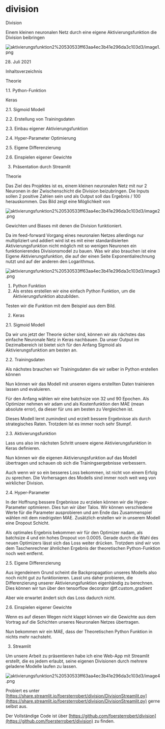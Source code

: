 # division

Division

Einem kleinen neuronalen Netz durch eine eigene Aktivierungsfunktion die Division beibringen

![aktivierungsfunktion2%20530533ff63aa4ec3b41e296da3c103d3/image1.png](aktivierungsfunktion2%20530533ff63aa4ec3b41e296da3c103d3/image1.png)

28. Juli 2021

Inhaltsverzeichnis

Theorie

1.1. Python-Funktion

Keras

2.1. Sigmoid Modell

2.2. Erstellung von Trainingsdaten

2.3. Einbau eigener Aktivierungsfunktion

2.4. Hyper-Parameter Optimierung

2.5. Eigene Differenzierung

2.6. Einspielen eigener Gewichte

3. Präsentation durch Streamlit

Theorie

Das Ziel des Projektes ist es, einem kleinen neuronalen Netz mit nur 2 Neuronen in der Zwischenschicht die Division beizubringen. Die Inputs sollen 2 positive Zahlen sein und als Output soll das Ergebnis / 100 herauskommen. Das Bild zeigt eine Möglichkeit von

![aktivierungsfunktion2%20530533ff63aa4ec3b41e296da3c103d3/image2.png](aktivierungsfunktion2%20530533ff63aa4ec3b41e296da3c103d3/image2.png)

Gewichten und Biases mit denen die Division funktioniert.

Da im feed-forward Vorgang eines neuronalen Netzes allerdings nur multipliziert und addiert wird ist es mit einer standardisierten Aktivierungsfunktion nicht möglich mit so wenigen Neuronen ein funktionierendes Divisionsmodel zu bauen. Was wir also brauchen ist eine Eigene Aktivierungsfunktion, die auf der einen Seite Exponentialrechnung nutzt und auf der anderen den Logarithmus.

![aktivierungsfunktion2%20530533ff63aa4ec3b41e296da3c103d3/image3.png](aktivierungsfunktion2%20530533ff63aa4ec3b41e296da3c103d3/image3.png)

1. Python Funktion
2. Als erstes erstellen wir eine einfach Python Funktion, um die Aktivierungsfunktion abzubilden.

Testen wir die Funktion mit dem Beispiel aus dem Bild.

2. Keras

2.1. Sigmoid Modell

Da wir uns jetzt der Theorie sicher sind, können wir als nächstes das einfache Neuronale Netz in Keras nachbauen. Da unser Output im Dezimalbereich ist bietet sich für den Anfang Sigmoid als Aktivierungsfunktion am besten an.

2.2. Trainingsdaten

Als nächstes brauchen wir Trainingsdaten die wir selber in Python erstellen können

Nun können wir das Modell mit unseren eigens erstellten Daten trainieren lassen und evaluieren.

Für den Anfang wählen wir eine batchsize von 32 und 90 Epochen. Als Optimizer nehmen wir adam und als Kostenfunktion den MAE (mean absolute error), da dieser für uns am besten zu Vergleichen ist.

Dieses Modell lernt zumindest und erzielt bessere Ergebnisse als durch strategisches Raten. Trotzdem Ist es immer noch sehr Stumpf.

2.3. Aktivierungsfunktion

Lass uns also im nächsten Schritt unsere eigene Aktivierungsfunktion in Keras definieren.

Nun können wir die eigenen Aktivierungsfunktion auf das Modell übertragen und schauen ob sich die Trainingsergebnisse verbessern.

Auch wenn wir so ein besseres Loss bekommen, ist nicht von einem Erfolg zu sprechen. Die Vorhersagen des Modells sind immer noch weit weg von wirklicher Division.

2.4. Hyper-Parameter

In der Hoffnung bessere Ergebnisse zu erzielen können wir die Hyper-Parameter optimieren. Dies tun wir über Talos. Wir können verschiedene Werte für die Parameter ausprobieren und am Ende das Zusammenspiel wählen mit dem niedrigsten MAE. Zusätzlich erstellen wir in unserem Modell eine Dropout Schicht.

Als optimales Ergebnis bekommen wir für den Optimizer nadam, als batchsize 4 und ein hohes Dropout von 0.0005. Gerade durch die Wahl des neuen Optimizers lässt sich das Loss weiter drücken. Trotzdem sind wir von dem Taschenrechner ähnlichen Ergebnis der theoretischen Python-Funktion noch weit entfernt.

2.5. Eigene Differenzierung

Aus irgendeinem Grund scheint die Backpropagation unseres Modells also noch nicht gut zu funktionieren. Lasst uns daher probieren, die Differenzierung unserer Aktivierungsfunktion eigenhändig zu berechnen. Dies können wir tun über den tensorflow decorator @tf.custom_gradient

Aber wie erwartet ändert sich das Loss dadurch nicht.

2.6. Einspielen eigener Gewichte

Wenn es auf diesen Wegen nicht klappt können wir die Gewichte aus dem Vortrag auf die Schichten unseres Neuronalen Netzes übertragen.

Nun bekommen wir ein MAE, dass der Theoretischen Python Funktion in nichts mehr nachsteht.

3. Streamlit

Um unsere Arbeit zu präsentieren habe ich eine Web-App mit Streamlit erstellt, die es jedem erlaubt, seine eigenen Divisionen durch mehrere geladene Modelle laufen zu lassen.

![aktivierungsfunktion2%20530533ff63aa4ec3b41e296da3c103d3/image4.png](aktivierungsfunktion2%20530533ff63aa4ec3b41e296da3c103d3/image4.png)

Probiert es unter [https://share.streamlit.io/foersterrobert/division/DivisionStreamlit.py](https://share.streamlit.io/foersterrobert/division/DivisionStreamlit.py) gerne selbst aus.

Der Vollständige Code ist über [https://github.com/foersterrobert/division](https://github.com/foersterrobert/division) zu finden.
